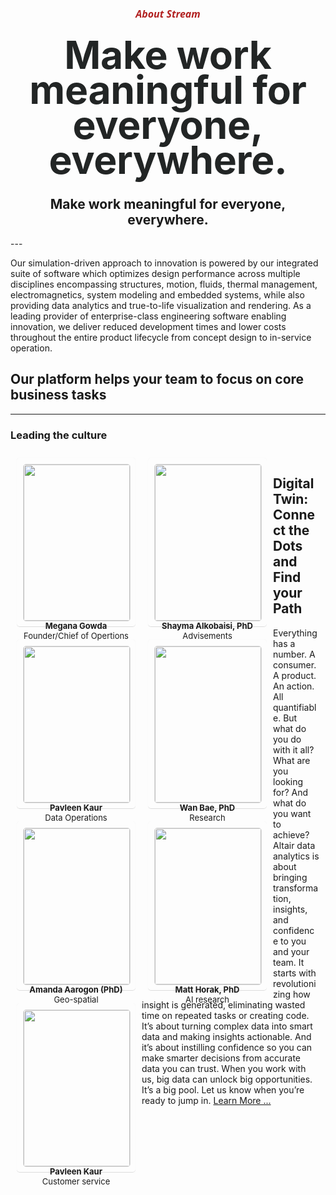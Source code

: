 <style>
.body{
    font-family: "open sans"
}

.hfont4, .hfont3 {
    font-family: "Segoe UI",Roboto,Helvetica,Arial,sans-serif;
    color: firebrick; 
    font-size: 1.0rem;
}

.hfont1 {
    -webkit-text-size-adjust: 100%;
    -webkit-tap-highlight-color: rgba(41,41,41,0);
    --search-niffler-container-height: 60px;
    -webkit-font-smoothing: antialiased;
    color: #222525;
    text-rendering: optimizeLegibility;
    box-sizing: inherit;
    margin-top: 0;
    font-family: "clearface",-apple-system,BlinkMacSystemFont,"Segoe UI",Roboto,Helvetica,Arial,sans-serif;
    font-size: 3.9rem;
    font-weight: 700;
    line-height: 56px;
    letter-spacing: -.285px;
    margin-bottom: 0 !important;
    text-align: center;
}
.card {
    width: 164px;
    align-items: center;
    margin: 3px;
}
.item {
    padding: 0 0 0 0;
    float: left;
    text-align: center;
    line-height: 1.2;
    box-shadow: 0px 0px 1px  #efefef ; 
    border-radius: 5px 5px 5px 5px; 
    float: left;
    width: 170px; 
    height: 250px; 
    border-bottom: 1px solid #ddd;
    padding: 10px;
    margin: 10px;
}

.item:hover {
    box-shadow: -10px 0px 3px   #ccc ; 
}
.otitle {
    font-size: small;
}
.otitle1 {
    font-weight: bolder;
    font-size: small;
}

.img1 {
    width: 100%;
    border-radius: 5px 5px 5px 5px; 
    border: 1px solid #ddd;

}
.row{
    align-items: center;
}
</style>


<center>
<h5 class=hfont4> About Stream </h5>
<h1 class=hfont1> Make work meaningful for everyone, everywhere. </h1>
<h2 class=hfont2> Make work meaningful for everyone, everywhere. </h2>
</center>
---
<div >
<div class="row" >
    <div class="col-md-6" s1tyle="width: 100%; background: #efefef;" >
        <p>
Our simulation-driven approach to innovation is powered by our integrated suite of software which optimizes design performance across multiple disciplines encompassing structures, motion, fluids, thermal management, electromagnetics, system modeling and embedded systems, while also providing data analytics and true-to-life visualization and rendering. As a leading provider of enterprise-class engineering software enabling innovation, we deliver reduced development times and lower costs throughout the entire product lifecycle from concept design to in-service operation.</p>
    </div><div class="col-md-6"><h2>Our platform helps your team to focus on core business tasks</h2> 
</div></div></div>
<hr/>
<h3>Leading the culture </h3>
<div class="row"><div class="col-md-12" >
<div class="item"><a href=#><img class=img1 src="/static/apps/tseries/static/imgs/megana.jpeg" align="center"></a>
        <span class=otitle1>Megana Gowda</span><br/>
        <span class=otitle> Founder/Chief of Opertions</span>
</div>

<div class="item"><a href=#><img class=img1 src="/static/apps/tseries/static/imgs/shayma.jpeg" align="center"></a>
        <span class=otitle1>Shayma Alkobaisi, PhD</span><br/>
        <span class=otitle>Advisements</span>
</div>

<div class="item"><a href=#><img class=img1 src="/static/apps/tseries/static/imgs/pavleen1.jpeg" align="center"></a>
        <span class=otitle1>Pavleen Kaur</span><br/>
        <span class=otitle>Data Operations</span>
</div>

<div class="item"><a href=#><img class=img1 src="/static/apps/tseries/static/imgs/wan.jpeg"  align="center"></a>
        <span class=otitle1>Wan Bae, PhD</span><br/>
        <span class=otitle>Research</span>
</div>

<div class="item"><a href=#><img class=img1 src="/static/apps/tseries/static/imgs/amanda.jpeg"  align="center"></a>
        <span class=otitle1>Amanda Aarogon (PhD) </span><br/>
        <span class=otitle>Geo-spatial</span>
</div>

<div class="item"><a href=#><img class=img1 src="/static/apps/tseries/static/imgs/matt.jpeg"  align="center"></a>
        <span class=otitle1>Matt Horak, PhD</span><br/>
        <span class=otitle>AI research</span>
</div>

<div class="item"><a href=#><img class=img1 src="/static/apps/tseries/static/imgs/pavleen.jpeg" align="center"></a>
        <span class=otitle1>Pavleen Kaur</span><br/>
        <span class=otitle>Customer service</span>
</div>

</div>
</div>


<div class="row">
        <div class="col-md-7" style="padding: 10px;">
            <h2> Digital Twin: Connect the Dots and Find your Path </h2>
            Everything has a number. A consumer. A product. An action. All quantifiable. But what do you do with it all? What are you looking for? And what do you want to achieve? Altair data analytics is about bringing transformation, insights, and confidence to you and your team. It starts with revolutionizing how insight is generated, eliminating wasted time on repeated tasks or creating code. It’s about turning complex data into smart data and making insights actionable. And it’s about instilling confidence so you can make smarter decisions from accurate data you can trust. When you work with us, big data can unlock big opportunities. It’s a big pool. Let us know when you’re ready to jump in.
            <a class="btn btn-primary dbut" href="/tseries/secured/EXPLORE_data1.html">Learn More ... </a>
        </div>
        <div class="col-md-5" style="background-color: #e0e0e0;border-radius: 6px; padding: 0px;">
        </div>
</div>
